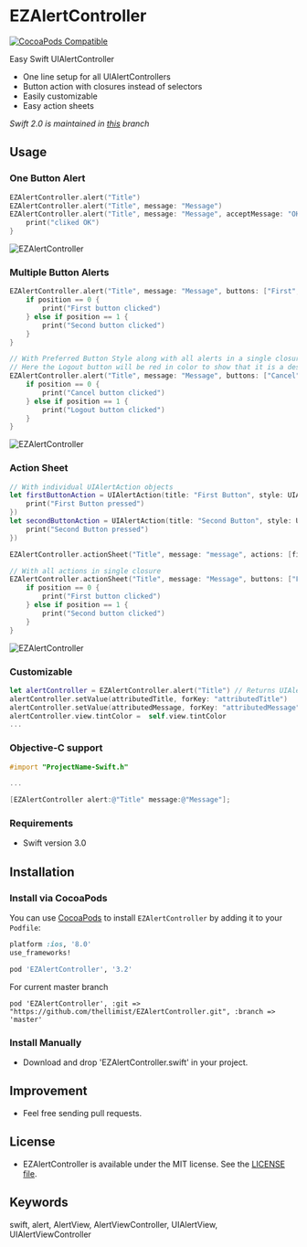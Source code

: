 EZAlertController
==============
[![CocoaPods Compatible](https://img.shields.io/cocoapods/v/EZAlertController.svg)](https://img.shields.io/cocoapods/v/EZAlertController.svg)

Easy Swift UIAlertController

- One line setup for all UIAlertControllers
- Button action with closures instead of selectors
- Easily customizable
- Easy action sheets

*Swift 2.0 is maintained in [this](https://github.com/thellimist/EZAlertController/tree/2.x) branch*

## Usage

### One Button Alert

```swift
EZAlertController.alert("Title")
EZAlertController.alert("Title", message: "Message")
EZAlertController.alert("Title", message: "Message", acceptMessage: "OK") { () -> () in
    print("cliked OK")
}
```
![EZAlertController](http://i.imgur.com/OpKVypB.png)

### Multiple Button Alerts

```swift
EZAlertController.alert("Title", message: "Message", buttons: ["First", "Second"]) { (alertAction, position) -> Void in
    if position == 0 {
        print("First button clicked")
    } else if position == 1 {
        print("Second button clicked")
    }
}

// With Preferred Button Style along with all alerts in a single closure
// Here the Logout button will be red in color to show that it is a destructive action
EZAlertController.alert("Title", message: "Message", buttons: ["Cancel","Logout"], buttonsPreferredStyle:[.default, .destructive]) { (alert, position) in 
    if position == 0 {
        print("Cancel button clicked")
    } else if position == 1 {
        print("Logout button clicked")
    }
}
```
![EZAlertController](http://i.imgur.com/Qwgg71G.png)

### Action Sheet

```swift
// With individual UIAlertAction objects
let firstButtonAction = UIAlertAction(title: "First Button", style: UIAlertActionStyle.Default, handler: { (UIAlertAction) -> Void in
    print("First Button pressed")
})
let secondButtonAction = UIAlertAction(title: "Second Button", style: UIAlertActionStyle.Default, handler: { (UIAlertAction) -> Void in
    print("Second Button pressed")
})

EZAlertController.actionSheet("Title", message: "message", actions: [firstButtonAction, secondButtonAction])

// With all actions in single closure
EZAlertController.actionSheet("Title", message: "Message", buttons: ["First", "Second"]) { (alertAction, position) -> Void in
    if position == 0 {
        print("First button clicked")
    } else if position == 1 {
        print("Second button clicked")
    }
}
```

![EZAlertController](http://i.imgur.com/uv32LYJ.png)

### Customizable

```swift
let alertController = EZAlertController.alert("Title") // Returns UIAlertController
alertController.setValue(attributedTitle, forKey: "attributedTitle")
alertController.setValue(attributedMessage, forKey: "attributedMessage")
alertController.view.tintColor =  self.view.tintColor
...
```

### Objective-C support

```objective-c
#import "ProjectName-Swift.h"

...

[EZAlertController alert:@"Title" message:@"Message"];
```

### Requirements

- Swift version 3.0

## Installation

### Install via CocoaPods

You can use [CocoaPods](http://cocoapods.org/) to install `EZAlertController` by adding it to your `Podfile`:
```ruby
platform :ios, '8.0'
use_frameworks!

pod 'EZAlertController', '3.2'
```

For current master branch 
```
pod 'EZAlertController', :git => "https://github.com/thellimist/EZAlertController.git", :branch => 'master'
```

### Install Manually

- Download and drop 'EZAlertController.swift' in your project.

## Improvement
- Feel free sending pull requests.

## License
- EZAlertController is available under the MIT license. See the [LICENSE file](https://github.com/thellimist/EZAlertController/blob/master/LICENSE).

## Keywords
swift, alert, AlertView, AlertViewController, UIAlertView, UIAlertViewController

